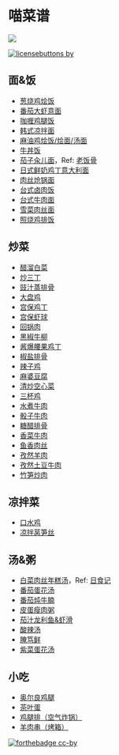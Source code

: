 # 喵菜谱

![](cat.png)

[![licensebuttons by](https://licensebuttons.net/l/by/3.0/88x31.png)](https://creativecommons.org/licenses/by/4.0) 

## 面&饭
- [葱烧鸡烩饭](葱烧鸡烩饭.md)
- [番茄大虾意面](番茄虾仁意面.md)
- [咖喱鸡腿饭](咖喱鸡腿饭.md)
- [韩式凉拌面](韩式凉拌面.md)
- [麻油鸡烩饭/烩面/汤面](麻油鸡.md)
- [牛丼饭](牛丼饭.md)
- [茄子汆儿面](茄子汆儿面.md)，Ref: [老饭骨](https://youtu.be/wfnlqd1neAI)
- [日式鲜奶鸡丁意大利面](日式鲜奶鸡丁意大利面.md)
- [肉丝炝锅面](肉丝炝锅面.md)
- [台式卤肉饭](台式卤肉饭.md)
- [台式牛肉面](台式牛肉面.md)
- [雪菜肉丝面](雪菜肉丝面.md)
- [照烧鸡排饭](照烧鸡排饭.md)

## 炒菜
- [醋溜白菜](醋溜白菜.md)
- [炒三丁](炒三丁.md)
- [豉汁蒸排骨](豉汁蒸排骨.md)
- [大盘鸡](大盘鸡.md)
- [宫保鸡丁](宫保鸡丁（老饭骨）.md)
- [宫保虾球](宫保虾球.md) 
- [回锅肉](回锅肉.md)
- [黑椒牛柳](黑椒牛柳.md)
- [酱爆腰果鸡丁](酱爆鸡丁.md)
- [椒盐排骨](椒盐排骨.md)
- [辣子鸡](辣子鸡.md)
- [麻婆豆腐](麻婆豆腐.md)
- [清炒空心菜](清炒空心菜.md)
- [三杯鸡](三杯鸡.md)
- [水煮牛肉](水煮牛肉.md)
- [骰子牛肉](骰子牛肉.md)
- [糖醋排骨](糖醋排骨.md)
- [香菜牛肉](香菜牛肉.md)
- [鱼香肉丝](鱼香肉丝.md)
- [孜然羊肉](孜然羊肉.md)
- [孜然土豆牛肉](孜然土豆牛肉.md)
- [竹笋炒肉](竹笋炒肉.md)

##  凉拌菜
- [口水鸡](口水鸡.md)
- [凉拌莴笋丝](凉拌莴笋丝.md)

## 汤&粥
- [白菜肉丝年糕汤](白菜肉丝年糕汤.md)，Ref: [日食记](https://m.weibo.cn/3948713134/4429127446870211)
- [番茄蛋花汤](番茄蛋花汤.md)
- [番茄炖牛腩](番茄炖牛腩.md)
- [皮蛋瘦肉粥](皮蛋瘦肉粥.md)
- [茄汁龙利鱼&虾滑](茄汁龙利鱼or虾滑.md)
- [酸辣汤](酸辣汤.md)
- [腌笃鲜](腌笃鲜.md)
- [紫菜蛋花汤](紫菜蛋花汤.md)

## 小吃 
- [奥尔良鸡腿](奥尔良鸡腿.md)
- [茶叶蛋](茶叶蛋.md)
- [鸡腿排（空气炸锅）](鸡腿排（空气炸锅）.md)
- [羊肉串（烤箱）](羊肉串（烤箱）.md)


[![forthebadge cc-by](http://ForTheBadge.com/images/badges/cc-by.svg)](https://creativecommons.org/licenses/by/4.0)
